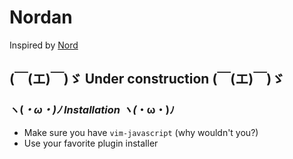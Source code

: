 # Nordan
Inspired by [Nord](https://github.com/arcticicestudio/nord)

## (￣(エ)￣)ゞ Under construction (￣(エ)￣)ゞ

### ヽ(*・ω・)ﾉ Installation ヽ(*・ω・)ﾉ
- Make sure you have `vim-javascript` (why wouldn't you?)
- Use your favorite plugin installer
